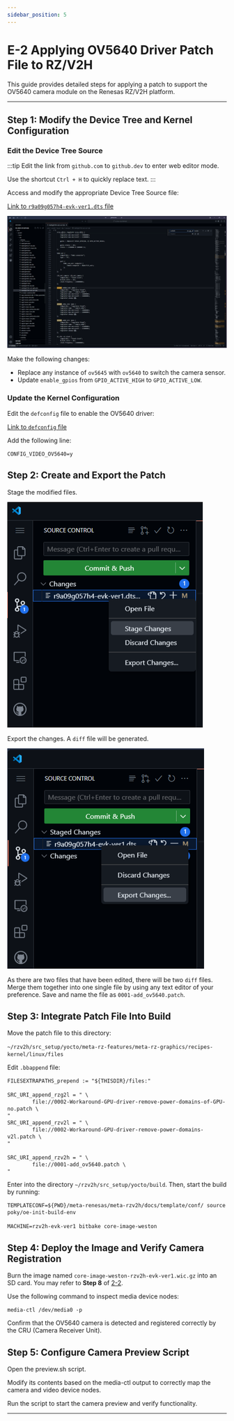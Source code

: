 ```yaml
---
sidebar_position: 5
---
```


# E-2 Applying OV5640 Driver Patch File to RZ/V2H

This guide provides detailed steps for applying a patch to support the OV5640 camera module on the Renesas RZ/V2H platform.

---

## Step 1: Modify the Device Tree and Kernel Configuration

### Edit the Device Tree Source

:::tip
Edit the link from `github.com` to `github.dev` to enter web editor mode.

Use the shortcut `Ctrl + H` to quickly replace text.
:::

Access and modify the appropriate Device Tree Source file:

[Link to `r9a09g057h4-evk-ver1.dts` file](https://github.com/renesas-rz/rz_linux-cip/blob/rzv2h-5.10-cip17/arch/arm64/boot/dts/renesas/r9a09g057h4-evk-ver1.dts)

![replace](./img/E-2-0.png)

Make the following changes:
- Replace any instance of `ov5645` with `ov5640` to switch the camera sensor.
- Update `enable_gpios` from `GPIO_ACTIVE_HIGH` to `GPIO_ACTIVE_LOW`.

### Update the Kernel Configuration

Edit the `defconfig` file to enable the OV5640 driver:

[Link to `defconfig` file](https://github.com/renesas-rz/rz_linux-cip/blob/rzv2h-5.10-cip17/arch/arm64/configs/defconfig)

Add the following line:

```
CONFIG_VIDEO_OV5640=y
```

## Step 2: Create and Export the Patch

Stage the modified files.

![stage](./img/E-2-1.png)

Export the changes. A `diff` file will be generated.

![export](./img/E-2-2.png)

As there are two files that have been edited, there will be two `diff` files. Merge them together into one single file by using any text editor of your preference. Save and name the file as `0001-add_ov5640.patch`.

## Step 3: Integrate Patch File Into Build

Move the patch file to this directory:

`~/rzv2h/src_setup/yocto/meta-rz-features/meta-rz-graphics/recipes-kernel/linux/files`

Edit `.bbappend` file:

```
FILESEXTRAPATHS_prepend := "${THISDIR}/files:"

SRC_URI_append_rzg2l = " \
        file://0002-Workaround-GPU-driver-remove-power-domains-of-GPU-no.patch \
"
SRC_URI_append_rzv2l = " \
        file://0002-Workaround-GPU-driver-remove-power-domains-v2l.patch \
"

SRC_URI_append_rzv2h = " \
        file://0001-add_ov5640.patch \
"
```

Enter into the directory `~/rzv2h/src_setup/yocto/build`. Then, start the build by running:

```
TEMPLATECONF=${PWD}/meta-renesas/meta-rzv2h/docs/template/conf/ source poky/oe-init-build-env

MACHINE=rzv2h-evk-ver1 bitbake core-image-weston
```

## Step 4: Deploy the Image and Verify Camera Registration

Burn the image named `core-image-weston-rzv2h-evk-ver1.wic.gz` into an SD card. You may refer to **Step 8** of [2-2](./2-2.md).

Use the following command to inspect media device nodes:

```
media-ctl /dev/media0 -p
```

Confirm that the OV5640 camera is detected and registered correctly by the CRU (Camera Receiver Unit).

## Step 5: Configure Camera Preview Script

Open the preview.sh script.

Modify its contents based on the media-ctl output to correctly map the camera and video device nodes.

Run the script to start the camera preview and verify functionality.

---